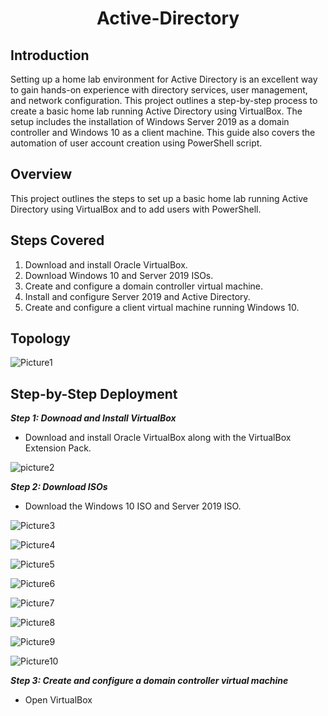 # <p align="center"> Active-Directory

## Introduction

Setting up a home lab environment for Active Directory is an excellent way to gain hands-on experience with directory services, user management, and network configuration. This project outlines a step-by-step process to create a basic home lab running Active Directory using VirtualBox. The setup includes the installation of Windows Server 2019 as a domain controller and Windows 10 as a client machine. This guide also covers the automation of user account creation using PowerShell script.

## Overview

This project outlines the steps to set up a basic home lab running Active Directory using VirtualBox and to add users with PowerShell.

## Steps Covered

1. Download and install Oracle VirtualBox.
2. Download Windows 10 and Server 2019 ISOs.
3. Create and configure a domain controller virtual machine.
4. Install and configure Server 2019 and Active Directory.
5. Create and configure a client virtual machine running Windows 10.

## Topology

![Picture1](images/Picture1.jpg)

## Step-by-Step Deployment

***Step 1: Downoad and Install VirtualBox***

- Download and install Oracle VirtualBox along with the VirtualBox Extension Pack.

![picture2](images/Picture2.png)

***Step 2: Download ISOs***

- Download the Windows 10 ISO and Server 2019 ISO.

![Picture3](images/Picture3.png)

![Picture4](images/Picture4.png)

![Picture5](images/Picture5.png)

![Picture6](images/Picture6.png)

![Picture7](images/Picture7.png)

![Picture8](images/Picture8.png)

![Picture9](images/Picture9.png)

![Picture10](images/Picture10.png)

***Step 3: Create and configure a domain controller virtual machine***

- Open VirtualBox



## 
